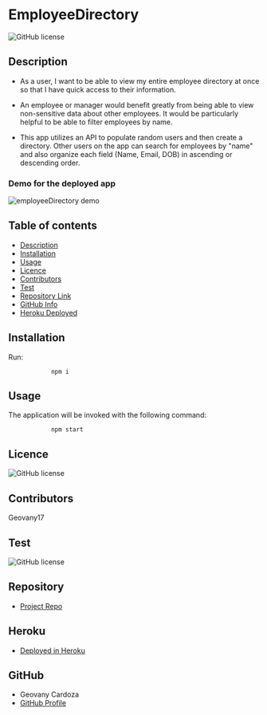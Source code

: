 # EmployeeDirectory

![GitHub license](https://img.shields.io/badge/license-MIT-blue.svg)

## Description

- As a user, I want to be able to view my entire employee directory at once so that I have quick access to their information.

- An employee or manager would benefit greatly from being able to view non-sensitive data about other employees. It would be particularly helpful to be able to filter employees by name.

- This app utilizes an API to populate random users and then create a directory. Other users on the app can search for employees by "name" and also organize each field (Name, Email, DOB) in ascending or descending order.

### Demo for the deployed app

![employeeDirectory demo](https://github.com/Geovany17/EmployeeDirectory/blob/main/assets/demo.gif)

## Table of contents

- [Description](#Description)
- [Installation](#Installation)
- [Usage](#Usage)
- [Licence](#Licence)
- [Contributors](#Contributors)
- [Test](#Test)
- [Repository Link](#Repository)
- [GitHub Info](#GitHub)
- [Heroku Deployed](#Heroku)

## Installation

Run:

                npm i

## Usage

The application will be invoked with the following command:

                npm start

## Licence

![GitHub license](https://img.shields.io/badge/license-MIT-blue.svg)

## Contributors

Geovany17

## Test

![GitHub license](https://img.shields.io/badge/test-100%25-success)

## Repository

- [Project Repo](https://github.com/Geovany17/EmployeeDirectory)

## Heroku

- [Deployed in Heroku](https://dry-forest-93487.herokuapp.com/)

## GitHub

- Geovany Cardoza
- [GitHub Profile](https://github.com/Geovany17)
